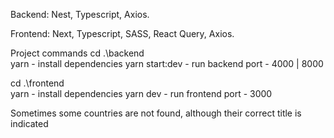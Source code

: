 Backend:
Nest, Typescript, Axios.

Frontend:
Next, Typescript, SASS, React Query, Axios.

Project commands
cd .\backend\
yarn - install dependencies
yarn start:dev - run backend
port - 4000 | 8000

cd .\frontend\
yarn - install dependencies
yarn dev - run frontend
port - 3000

Sometimes some countries are not found, although their correct title is indicated
